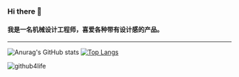 ### Hi there 👋  
#### 我是一名机械设计工程师，喜爱各种带有设计感的产品。

----

![Anurag's GitHub stats](https://github-readme-stats.vercel.app/api?username=breathiness&show_icons=true&theme=nord)  [![Top Langs](https://github-readme-stats.vercel.app/api/top-langs/?username=breathiness&layout=compact&show_icons=true&theme=nord)](https://github.com/anuraghazra/github-readme-stats)

![github4life](https://github4life.herokuapp.com/breathiness.gif)
